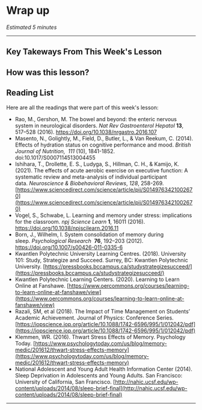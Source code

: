 # Wrap up

*Estimated 5 minutes*

---
## Key Takeways From This Week's Lesson


## How was this lesson?


## Reading List 
Here are all the readings that were part of this week's lesson:

- Rao, M., Gershon, M. The bowel and beyond: the enteric nervous system in neurological disorders. *Nat Rev Gastroenterol Hepatol* **13**, 517–528 (2016). https://doi.org/10.1038/nrgastro.2016.107
- Masento, N., Golightly, M., Field, D., Butler, L., & Van Reekum, C. (2014). Effects of hydration status on cognitive performance and mood. *British Journal of Nutrition,*
 *111* (10), 1841-1852. doi:10.1017/S0007114513004455
- Ishihara, T., Drollette, E. S., Ludyga, S., Hillman, C. H., & Kamijo, K. (2021). The effects of acute aerobic exercise on executive function: A systematic review and meta-analysis of individual participant data. *Neuroscience & Biobehavioral Reviews*, *128*, 258-269. [https://www.sciencedirect.com/science/article/pii/S0149763421002670](https://www.sciencedirect.com/science/article/pii/S0149763421002670)
- Vogel, S., Schwabe, L. Learning and memory under stress: implications for the classroom. *npj Science Learn* **1**, 16011 (2016). https://doi.org/10.1038/npjscilearn.2016.11
- Born, J., Wilhelm, I. System consolidation of memory during sleep. *Psychological Research*
 **76**, 192–203 (2012). https://doi.org/10.1007/s00426-011-0335-6
- Kwantlen Polytechnic University Learning Centres. (2018). University 101: Study, Strategize and Succeed. Surrey, BC: Kwantlen Polytechnic University. [https://pressbooks.bccampus.ca/studystrategizesucceed/](https://pressbooks.bccampus.ca/studystrategizesucceed/)
- Kwantlen Polytechnic Learning Centers. (2020). Learning to Learn Online at Fanshawe. [https://www.oercommons.org/courses/learning-to-learn-online-at-fanshawe/view](https://www.oercommons.org/courses/learning-to-learn-online-at-fanshawe/view)
- Razali, SM, et al (2018). The Impact of Time Management on Students’ Academic Achievement. Journal of Physics: Conference Series. [https://iopscience.iop.org/article/10.1088/1742-6596/995/1/012042/pdf](https://iopscience.iop.org/article/10.1088/1742-6596/995/1/012042/pdf)
- Klemmen, WR. (2016). Thwart Stress Effects of Memory. Psychology Today. [https://www.psychologytoday.com/us/blog/memory-medic/201612/thwart-stress-effects-memory](https://www.psychologytoday.com/us/blog/memory-medic/201612/thwart-stress-effects-memory)
- National Adolescent and	Young Adult Health	Information Center	(2014). Sleep Deprivation in Adolescents and Young Adults. San Francisco: University of California, San Francisco. [http://nahic.ucsf.edu/wp-content/uploads/2014/08/sleep-brief-final](http://nahic.ucsf.edu/wp-content/uploads/2014/08/sleep-brief-final)
---
